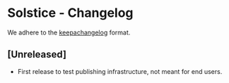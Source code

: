 # Solstice - Changelog

We adhere to the [keepachangelog](https://keepachangelog.com/en/1.0.0/) format.

## [Unreleased]
- First release to test publishing infrastructure, not meant for end users.